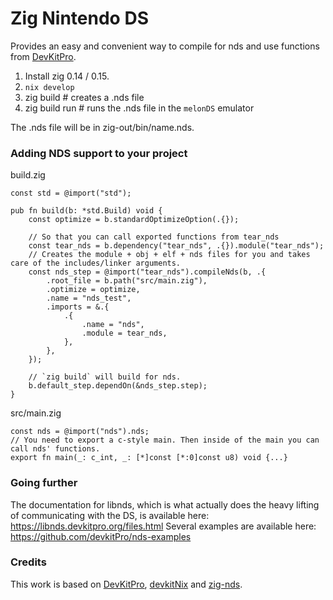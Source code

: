 # Zig Nintendo DS

Provides an easy and convenient way to compile for nds and use functions from [DevKitPro](https://devkitpro.org/).

1. Install zig 0.14 / 0.15.
2. `nix develop`
4. zig build # creates a .nds file
5. zig build run # runs the .nds file in the `melonDS` emulator

The .nds file will be in zig-out/bin/name.nds.

### Adding NDS support to your project

build.zig
```zig
const std = @import("std");

pub fn build(b: *std.Build) void {
    const optimize = b.standardOptimizeOption(.{});

    // So that you can call exported functions from tear_nds
    const tear_nds = b.dependency("tear_nds", .{}).module("tear_nds");
    // Creates the module + obj + elf + nds files for you and takes care of the includes/linker arguments.
    const nds_step = @import("tear_nds").compileNds(b, .{
        .root_file = b.path("src/main.zig"),
        .optimize = optimize,
        .name = "nds_test",
        .imports = &.{
            .{
                .name = "nds",
                .module = tear_nds,
            },
        },
    });

    // `zig build` will build for nds.
    b.default_step.dependOn(&nds_step.step);
}
```

src/main.zig
```zig
const nds = @import("nds").nds;
// You need to export a c-style main. Then inside of the main you can call nds' functions.
export fn main(_: c_int, _: [*]const [*:0]const u8) void {...}
```

### Going further
The documentation for libnds, which is what actually does the heavy lifting of communicating with the DS, is available here: https://libnds.devkitpro.org/files.html
Several examples are available here: https://github.com/devkitPro/nds-examples

### Credits
This work is based on [DevKitPro](https://devkitpro.org/), [devkitNix](https://github.com/bandithedoge/devkitNix) and [zig-nds](https://github.com/zig-homebrew/zig-nds).

